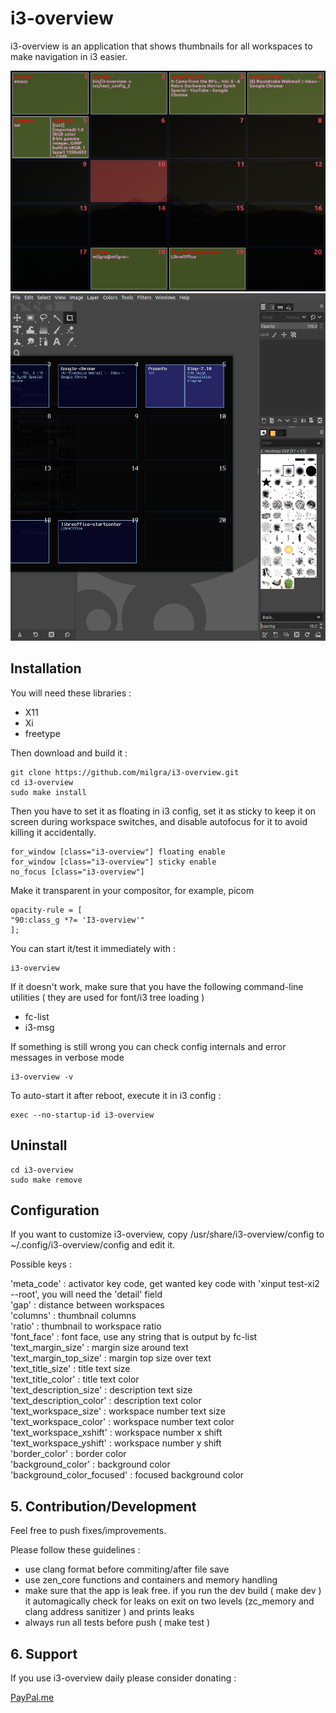# i3-overview

i3-overview is an application that shows thumbnails for all workspaces to make navigation in i3 easier.

![alt text](screenshot1.png)
![alt text](screenshot2.png)

## Installation ##

You will need these libraries :

- X11
- Xi
- freetype

Then download and build it :

```
git clone https://github.com/milgra/i3-overview.git
cd i3-overview
sudo make install
```

Then you have to set it as floating in i3 config, set it as sticky to keep it on screen during workspace switches, and disable autofocus for it to avoid killing it accidentally.

```
for_window [class="i3-overview"] floating enable
for_window [class="i3-overview"] sticky enable
no_focus [class="i3-overview"]
```

Make it transparent in your compositor, for example, picom
```
opacity-rule = [ 
"90:class_g *?= 'I3-overview'"
];
```

You can start it/test it immediately with :

```
i3-overview
```

If it doesn't work, make sure that you have the following command-line utilities ( they are used for font/i3 tree loading ) 
- fc-list
- i3-msg

If something is still wrong you can check config internals and error messages in verbose mode

```
i3-overview -v
```

To auto-start it after reboot, execute it in i3 config :

```
exec --no-startup-id i3-overview
```

## Uninstall ##

```
cd i3-overview
sudo make remove
```

## Configuration ##

If you want to customize i3-overview, copy /usr/share/i3-overview/config to ~/.config/i3-overview/config and edit it.

Possible keys :

'meta_code' : activator key code, get wanted key code with 'xinput test-xi2 --root', you will need the 'detail' field    
'gap' : distance between workspaces  
'columns' : thumbnail columns  
'ratio' : thumbnail to workspace ratio  
'font_face' : font face, use any string that is output by fc-list  
'text_margin_size' : margin size around text  
'text_margin_top_size' : margin top size over text  
'text_title_size' : title text size  
'text_title_color' : title text color  
'text_description_size' : description text size  
'text_description_color' : description text color  
'text_workspace_size' : workspace number text size  
'text_workspace_color' : workspace number text color  
'text_workspace_xshift' : workspace number x shift  
'text_workspace_yshift' : workspace number y shift  
'border_color' : border color  
'background_color' : background color  
'background_color_focused' : focused background color  

## 5. Contribution/Development ##

Feel free to push fixes/improvements.

Please follow these guidelines :

- use clang format before commiting/after file save
- use zen_core functions and containers and memory handling
- make sure that the app is leak free. if you run the dev build ( make dev ) it automagically check for leaks on exit on two levels (zc_memory and clang address sanitizer ) and prints leaks
- always run all tests before push ( make test )

## 6. Support ##

If you use i3-overview daily please consider donating :

[PayPal.me](www.paypal.me/milgra)
